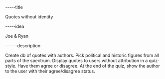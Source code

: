 -----title

Quotes without identity

-----idea

Joe & Ryan

------description

Create db of quotes with authors.
Pick political and historic figures from all parts of the spectrum.
Display quotes to users without attribution in a quiz-style.
Have them agree or disagree.
At the end of the quiz, show the author to the user with their agree/disagree status.
